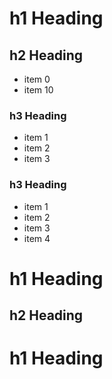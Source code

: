 # h1 Heading

## h2 Heading

- item 0
- item 10

### h3 Heading

- item 1
- item 2
- item 3

### h3 Heading

- item 1
- item 2
- item 3
- item 4

# h1 Heading

## h2 Heading

# h1 Heading
